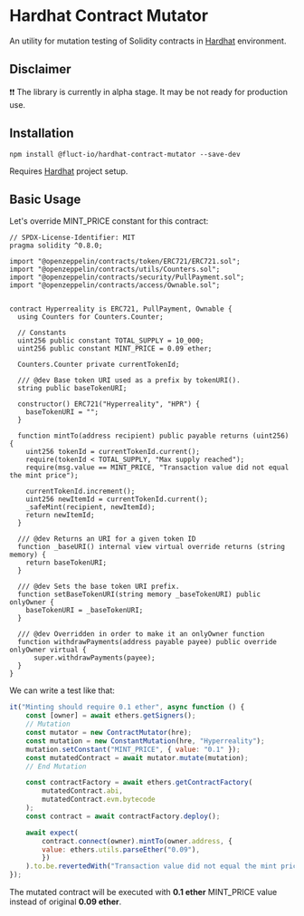 # Hardhat Contract Mutator

An utility for mutation testing of Solidity contracts in [Hardhat](https://hardhat.org/) environment.

## Disclaimer

❗❗ The library is currently in alpha stage. It may be not ready for production use.

## Installation

`npm install @fluct-io/hardhat-contract-mutator --save-dev`

Requires [Hardhat](https://hardhat.org/tutorial) project setup.

## Basic Usage

Let's override MINT_PRICE constant for this contract:

```Solidity
// SPDX-License-Identifier: MIT
pragma solidity ^0.8.0;

import "@openzeppelin/contracts/token/ERC721/ERC721.sol";
import "@openzeppelin/contracts/utils/Counters.sol";
import "@openzeppelin/contracts/security/PullPayment.sol";
import "@openzeppelin/contracts/access/Ownable.sol";


contract Hyperreality is ERC721, PullPayment, Ownable {
  using Counters for Counters.Counter;

  // Constants
  uint256 public constant TOTAL_SUPPLY = 10_000;
  uint256 public constant MINT_PRICE = 0.09 ether;

  Counters.Counter private currentTokenId;

  /// @dev Base token URI used as a prefix by tokenURI().
  string public baseTokenURI;

  constructor() ERC721("Hyperreality", "HPR") {
    baseTokenURI = "";
  }

  function mintTo(address recipient) public payable returns (uint256) {
    uint256 tokenId = currentTokenId.current();
    require(tokenId < TOTAL_SUPPLY, "Max supply reached");
    require(msg.value == MINT_PRICE, "Transaction value did not equal the mint price");

    currentTokenId.increment();
    uint256 newItemId = currentTokenId.current();
    _safeMint(recipient, newItemId);
    return newItemId;
  }

  /// @dev Returns an URI for a given token ID
  function _baseURI() internal view virtual override returns (string memory) {
    return baseTokenURI;
  }

  /// @dev Sets the base token URI prefix.
  function setBaseTokenURI(string memory _baseTokenURI) public onlyOwner {
    baseTokenURI = _baseTokenURI;
  }

  /// @dev Overridden in order to make it an onlyOwner function
  function withdrawPayments(address payable payee) public override onlyOwner virtual {
      super.withdrawPayments(payee);
  }
}
```

We can write a test like that:

```JavaScript
it("Minting should require 0.1 ether", async function () {
    const [owner] = await ethers.getSigners();
    // Mutation
    const mutator = new ContractMutator(hre);
    const mutation = new ConstantMutation(hre, "Hyperreality");
    mutation.setConstant("MINT_PRICE", { value: "0.1" });
    const mutatedContract = await mutator.mutate(mutation);
    // End Mutation

    const contractFactory = await ethers.getContractFactory(
        mutatedContract.abi,
        mutatedContract.evm.bytecode
    );
    const contract = await contractFactory.deploy();

    await expect(
        contract.connect(owner).mintTo(owner.address, {
        value: ethers.utils.parseEther("0.09"),
        })
    ).to.be.revertedWith("Transaction value did not equal the mint price");
});
```

The mutated contract will be executed with **0.1 ether** MINT_PRICE value instead of original **0.09 ether**.
